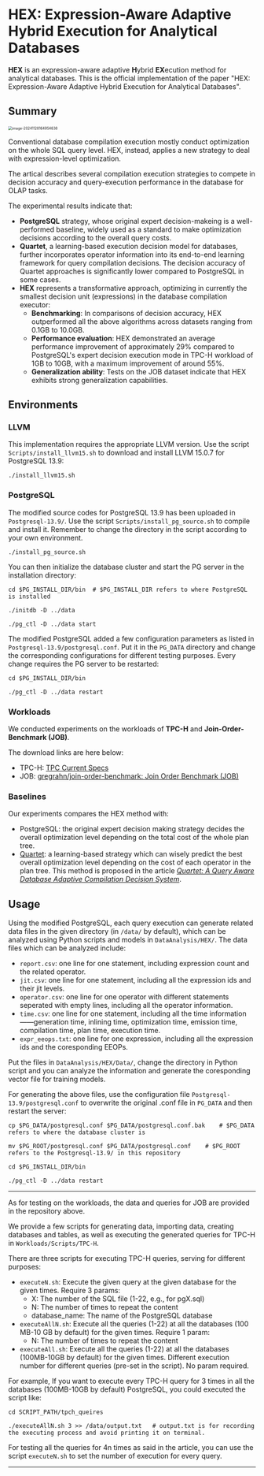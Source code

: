 # HEX: Expression-Aware Adaptive Hybrid Execution for Analytical Databases
**HEX** is an expression-aware adaptive **H**ybrid **EX**ecution method for analytical databases. This is the official implementation of the paper "HEX: Expression-Aware Adaptive Hybrid Execution for Analytical Databases".

## Summary

<img src="https://my-typora-image-host.oss-cn-hangzhou.aliyuncs.com//img/image-20241128164954638.png" alt="image-20241128164954638" style="zoom: 50%;" /> 

Conventional database compilation execution mostly conduct optimization on the whole SQL query level. HEX, instead, applies a new strategy to deal with expression-level optimization. 

The artical describes several compilation execution strategies to compete in decision accuracy and query-execution performance in the database for OLAP tasks.

The experimental results indicate that:

- **PostgreSQL** strategy, whose original expert decision-makeing is a well-performed baseline, widely used as a standard to make optimization decisions according to the overall query costs.
- **Quartet**, a learning-based execution decision model for databases, further incorporates operator information into its end-to-end learning framework for query compilation decisions. The decision accuracy of Quartet approaches is significantly lower compared to PostgreSQL in some cases.
- **HEX** represents a transformative approach, optimizing in currently the smallest decision unit (expressions) in the database compilation executor:
  - **Benchmarking**: In comparisons of decision accuracy, HEX outperformed all the above algorithms across datasets ranging from 0.1GB to 10.0GB.
  - **Performance evaluation**: HEX demonstrated an average performance improvement of approximately 29% compared to PostgreSQL's expert decision execution mode in TPC-H workload of 1GB to 10GB, with a maximum improvement of around 55%.
  - **Generalization ability**: Tests on the JOB dataset indicate that HEX exhibits strong generalization capabilities.

## Environments

### LLVM

This implementation requires the appropriate LLVM version. Use the script `Scripts/install_llvm15.sh` to download and install LLVM 15.0.7 for PostgreSQL 13.9: 

```shell
./install_llvm15.sh
```

### PostgreSQL

The modified source codes for PostgreSQL 13.9 has been uploaded in `Postgresql-13.9/`. Use the script `Scripts/install_pg_source.sh` to compile and install it. Remember to change the directory in the script according to your own environment.

```shell
./install_pg_source.sh
```

You can then initialize the database cluster and start the PG server in the installation directory:

```shell
cd $PG_INSTALL_DIR/bin  # $PG_INSTALL_DIR refers to where PostgreSQL is installed

./initdb -D ../data

./pg_ctl -D ../data start
```

The modified PostgreSQL added a few configuration parameters as listed in `Postgresql-13.9/postgresql.conf`. Put it in the `PG_DATA` directory and change the corresponding configurations for different testing purposes. Every change requires the PG server to be restarted:

```shell
cd $PG_INSTALL_DIR/bin

./pg_ctl -D ../data restart
```

### Workloads

We conducted experiments on the workloads of **TPC-H** and **Join-Order-Benchmark (JOB)**.

The download links are here below:

- TPC-H: [TPC Current Specs](https://www.tpc.org/tpc_documents_current_versions/current_specifications5.asp)
- JOB: [gregrahn/join-order-benchmark: Join Order Benchmark (JOB)](https://github.com/gregrahn/join-order-benchmark)

### Baselines

Our experiments compares the HEX method with:

- PostgreSQL: the original expert decision making strategy decides the overall optimization level depending on the total cost of the whole plan tree. 
- [Quartet](https://codeocean.com/capsule/9528169/tree/v1): a learning-based strategy which can wisely predict the best overall optimization level depending on the cost of each operator in the plan tree. This method is proposed in the article *[Quartet: A Query Aware Database Adaptive Compilation Decision System](https://www.sciencedirect.com/science/article/abs/pii/S0957417423033432)*.

## Usage

Using the modified PostgreSQL, each query execution can generate related data files in the given directory (in ``/data/`` by default), which can be analyzed using Python scripts and models in `DataAnalysis/HEX/`. The data files which can be analyzed include:

- `report.csv`: one line for one statement, including expression count and the related operator.
- `jit.csv`: one line for one statement, including all the expression ids and their jit levels.
- `operator.csv`: one line for one operator with different statements seperated with empty lines, including all the operator information.
- `time.csv`: one line for one statement, including all the time information——generation time, inlining time, optimization time, emission time, compilation time, plan time, execution time.
- `expr_eeops.txt`: one line for one expression, including all the expression ids and the coresponding EEOPs.

Put the files in `DataAnalysis/HEX/Data/`, change the directory in Python script and you can analyze the information and generate the coresponding vector file for training models.

For generating the above files, use the configuration file `Postgresql-13.9/postgresql.conf` to overwrite the original .conf file in `PG_DATA` and then restart the server:

```shell
cp $PG_DATA/postgresql.conf $PG_DATA/postgresql.conf.bak	# $PG_DATA refers to where the database cluster is

mv $PG_ROOT/postgresql.conf $PG_DATA/postgresql.conf    # $PG_ROOT refers to the Postgresql-13.9/ in this repository

cd $PG_INSTALL_DIR/bin

./pg_ctl -D ../data restart
```

---

As for testing on the workloads, the data and queries for JOB are provided in the repository above. 

We provide a few scripts for generating data, importing data, creating databases and tables, as well as executing the generated queries for TPC-H in `Workloads/Scripts/TPC-H`. 

There are three scripts for executing TPC-H queries, serving for different purposes:

- `executeN.sh`: Execute the given query at the given database for the given times. Require 3 params:
  - X: The number of the SQL file (1-22, e.g., for pgX.sql)
  - N: The number of times to repeat the content
  - database_name: The name of the PostgreSQL database
- `executeAllN.sh`: Execute all the queries (1-22) at all the databases (100 MB-10 GB by default) for the given times. Require 1 param:
  - N: The number of times to repeat the content
- `executeAll.sh`: Execute all the queries (1-22) at all the databases (100MB-10GB by default) for the given times. Different execution number for different queries (pre-set in the script). No param required.

For example, If you want to execute every TPC-H query for 3 times in all the databases (100MB-10GB by default) PostgreSQL, you could executed the script like:

```shell
cd SCRIPT_PATH/tpch_queires

./executeAllN.sh 3 >> /data/output.txt   # output.txt is for recording the executing process and avoid printing it on terminal.
```

For testing all the queries for 4n times as said in the article, you can use the script `executeN.sh` to set the number of execution for every query.

---

